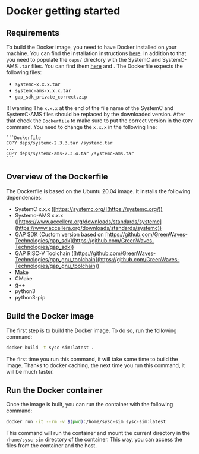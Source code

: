 # Docker getting started

## Requirements

To build the Docker image, you need to have Docker installed on your machine. You can find the installation instructions [here](https://docs.docker.com/engine/install/). In addition to that you need to populate the `deps/` directory with the SystemC and SystemC-AMS `.tar` files. You can find them [here](https://www.accellera.org/downloads/standards/systemc) and . The Dockerfile expects the following files:

- `systemc-x.x.x.tar`
- `systemc-ams-x.x.x.tar`
- `gap_sdk_private_correct.zip`

!!! warning 
    The `x.x.x` at the end of the file name of the SystemC and SystemC-AMS files should be replaced by the downloaded version. After that check the `Dockerfile` to make sure to put the correct version in the `COPY` command. You need to change the `x.x.x` in the following line:

    ```Dockerfile
    COPY deps/systemc-2.3.3.tar /systemc.tar
    ...
    COPY deps/systemc-ams-2.3.4.tar /systemc-ams.tar
    ```

## Overview of the Dockerfile

The Dockerfile is based on the Ubuntu 20.04 image. It installs the following dependencies:

- SystemC x.x.x ([https://systemc.org/](https://systemc.org/))
- Systemc-AMS x.x.x ([https://www.accellera.org/downloads/standards/systemc](https://www.accellera.org/downloads/standards/systemc))
- GAP SDK (Custom version based on [https://github.com/GreenWaves-Technologies/gap_sdk](https://github.com/GreenWaves-Technologies/gap_sdk))
- GAP RISC-V Toolchain ([https://github.com/GreenWaves-Technologies/gap_gnu_toolchain](https://github.com/GreenWaves-Technologies/gap_gnu_toolchain))
- Make
- CMake
- g++
- python3
- python3-pip

## Build the Docker image

The first step is to build the Docker image. To do so, run the following command:

```bash
docker build -t sysc-sim:latest .
```

The first time you run this command, it will take some time to build the image. Thanks to docker caching, the next time you run this command, it will be much faster.

## Run the Docker container

Once the image is built, you can run the container with the following command:

```bash
docker run -it --rm -v $(pwd):/home/sysc-sim sysc-sim:latest
```

This command will run the container and mount the current directory in the `/home/sysc-sim` directory of the container. This way, you can access the files from the container and the host.
